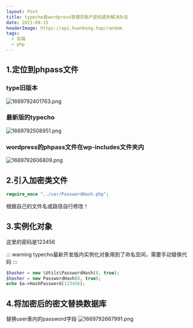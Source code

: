 ```yaml
---
layout: Post
title: typecho或wordpress管理员账户密码遗失解决办法
date: 2021-09-15
headerImage: https://api.huankong.top/random
tags:
  - 后端
  - php
---
```


## 1.定位到phpass文件

### type旧版本

![1669792401763.png](https://img.huankong.top/i/2022/11/30/63870293801cc.png)

### 最新版的typecho

![1669792508951.png](https://img.huankong.top/i/2022/11/30/638702ff182e2.png)

### wordpress的phpass文件在wp-includes文件夹内

![1669792606809.png](https://img.huankong.top/i/2022/11/30/6387035f62577.png)

## 2.引入加密类文件

~~~php
require_once "../var/PasswordHash.php";
~~~

根据自己的文件名或路径自行修改！

## 3.实例化对象

这里的密码是123456

::: warning
typecho最新开发版内实例化对象用到了命名空间，需要手动替换代码
:::

~~~php
$hasher = new \Utils\PasswordHash(8, true);
$hasher = new PasswordHash(8, true);
echo $a->HashPassword(123456);
~~~

## 4.将加密后的密文替换数据库

替换user表内的password字段
![1669792667991.png](https://img.huankong.top/i/2022/11/30/6387039ce002d.png)
